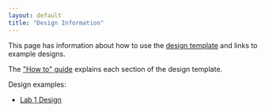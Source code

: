 ```yaml
---
layout: default
title: "Design Information"
---
```


This page has information about how to use the [design template](../design-template.pdf) and links to example designs.

The ["How to" guide](design-howto.pdf) explains each section of the design template.

Design examples:

* [Lab 1 Design](lab01-design.pdf)
